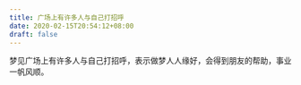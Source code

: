 ```yaml
---
title: 广场上有许多人与自己打招呼
date: 2020-02-15T20:54:12+08:00
draft: false
---
```


梦见广场上有许多人与自己打招呼，表示做梦人人缘好，会得到朋友的帮助，事业一帆风顺。

